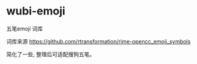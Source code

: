 # wubi-emoji
五笔emoji 词库

词库来源 https://github.com/rtransformation/rime-opencc_emoji_symbols

简化了一些, 整理后可适配搜狗五笔。
